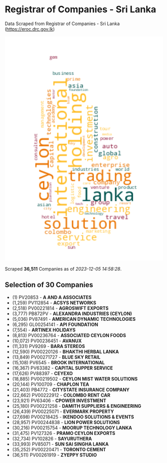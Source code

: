 # Registrar of Companies - Sri Lanka

Data Scraped from Registrar of Companies - Sri Lanka (https://eroc.drc.gov.lk)

![word-cloud](data/word_cloud.png)

Scraped **36,511** Companies as of *2023-12-05 14:58:28*.


## Selection of 30 Companies

* (1) PV20853 - **A AND A ASSOCIATES**
* (1,259) PV112854 - **ACSYS NETWORKS**
* (2,518) PV00221814 - **AGROSWIFT EXPORTS**
* (3,777) PB872PV - **ALEXANDRA INDUSTRIES (CEYLON)**
* (5,036) PV87491 - **AMERICAN DYNAMIC TECHNOLOGIES**
* (6,295) GL00254141 - **API FOUNDATION**
* (7,554)  - **ARTINEX HOLIDAYS**
* (8,813) PV00236764 - **ASSOCIATED CEYLON FOODS**
* (10,072) PV00236451 - **AVANUX**
* (11,331) PV9269 - **BARA STEREOS**
* (12,590) PV00220126 - **BHAKTHI HERBAL LANKA**
* (13,849) PV00271727 - **BLUE SKY RETAIL**
* (15,108) PV6545 - **BROOK INTERNATIONAL**
* (16,367) PV63382 - **CAPITAL SUPPER SERVICE**
* (17,626) PV88397 - **CEYEXO**
* (18,885) PV00219502 - **CEYLON MIST WATER SOLUTIONS**
* (20,144) PV100709 - **CHAPLON TEA**
* (21,403) PB4772 - **CITYSTATE INSURANCE COMPANY**
* (22,662) PV00222912 - **COLOMBO RENT CAR**
* (23,921) PV63406 - **CPOWER INVESTMENT**
* (25,180) PV00221258 - **DAMITH SUPPLIERS & ENGINEERING**
* (26,439) PV00225071 - **EVERMARK PROPERTY**
* (27,698) PV00218425 - **IKENDOO SOLUTIONS & EVENTS**
* (28,957) PV00244838 - **LION POWER SOLUTIONS**
* (30,216) PV00215754 - **MOORUP TECHNOLOGY LANKA**
* (31,475) PV127326 - **PRAMO CEYLON EXPORTS**
* (32,734) PV102826 - **SAYURUTHERA**
* (33,993) PV85071 - **SUN SAI SINGHA LANKA**
* (35,252) PV00220471 - **TORONTO CEMENT**
* (36,511) PV00261919 - **ZYEPPY STUDIO**